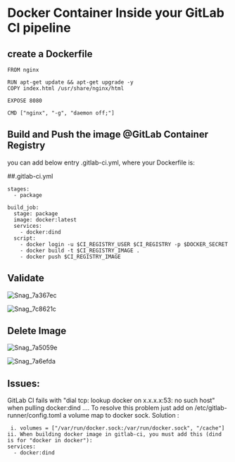 # Docker Container Inside your GitLab CI pipeline

## create a Dockerfile
```
FROM nginx

RUN apt-get update && apt-get upgrade -y
COPY index.html /usr/share/nginx/html

EXPOSE 8080

CMD ["nginx", "-g", "daemon off;"]
```

## Build and Push the image @GitLab Container Registry
you can add below entry .gitlab-ci.yml, where your Dockerfile is:

##.gitlab-ci.yml
```
stages:
  - package

build_job:
  stage: package
  image: docker:latest
  services:
    - docker:dind
  script:
    - docker login -u $CI_REGISTRY_USER $CI_REGISTRY -p $DOCKER_SECRET
    - docker build -t $CI_REGISTRY_IMAGE .  
    - docker push $CI_REGISTRY_IMAGE
```
## Validate
![Snag_7a367ec](https://github.com/asiandevs/gitlab_cicd/assets/37457408/4dd57568-cbae-4855-b77b-462bc7d14d3e)

![Snag_7c8621c](https://github.com/asiandevs/gitlab_cicd/assets/37457408/d702d1f5-f062-45ce-97ea-9f2280f4d2d3)

## Delete Image
![Snag_7a5059e](https://github.com/asiandevs/gitlab_cicd/assets/37457408/54e8bd7d-2c61-4383-90e4-f7b687c5cac6)

![Snag_7a6efda](https://github.com/asiandevs/gitlab_cicd/assets/37457408/e71738a5-b41f-4420-9fb7-380981907607)

## Issues:
GitLab CI fails with "dial tcp: lookup docker on x.x.x.x:53: no such host" when pulling docker:dind ....
To resolve this problem just add on /etc/gitlab-runner/config.toml a volume map to docker sock.
Solution :
```
 i. volumes = ["/var/run/docker.sock:/var/run/docker.sock", "/cache"]
ii. When building docker image in gitlab-ci, you must add this (dind is for "docker in docker"):
services:
  - docker:dind
```
